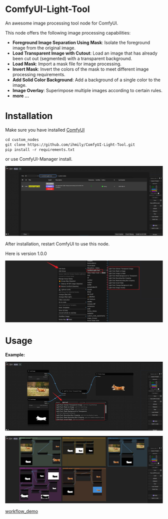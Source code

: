 # ComfyUI-Light-Tool
An awesome  image processing tool  node for ComfyUI. 

This node offers the following image processing capabilities:

- **Foreground Image Separation Using Mask**: Isolate the foreground image from the original image.
- **Load Transparent Image with Cutout**: Load an image that has already been cut out (segmented) with a transparent background.
- **Load Mask**: Import a mask file for image processing.
- **Invert Mask**: Invert the colors of the mask to meet different image processing requirements.
- **Add Solid Color Background**: Add a background of a single color to the image.
- **Image Overlay**: Superimpose multiple images according to certain rules.
- **more ...**



# Installation

Make sure you have installed [ComfyUI](https://github.com/comfyanonymous/ComfyUI)

```
cd custom_nodes
git clone https://github.com/ihmily/ComfyUI-Light-Tool.git
pip install -r requirements.txt
```

or use ComfyUI-Manager install.

![example_1.jpg](./demo/images/example_1.jpg)

After installation, restart ComfyUI to use this node. 

Here is version 1.0.0

![example_2.png](./demo/images/example_2.png)



# Usage

**Example:**

![example_3.jpg](./demo/images/example_3.jpg)

![example_4.jpg](./demo/images/example_4.jpg)

[workflow_demo](./demo/workflow_demo.json)
